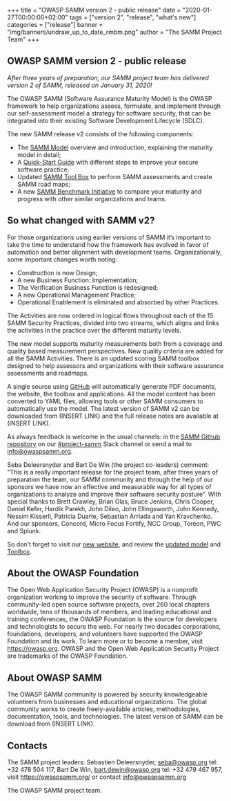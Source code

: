 +++
title = "OWASP SAMM version 2 - public release"
date = "2020-01-27T00:00:00+02:00"
tags = ["version 2", "release", "what's new"]
categories = ["release"]
banner = "img/banners/undraw_up_to_date_rmbm.png"
author = "The SAMM Project Team"
+++

## OWASP SAMM version 2 - public release

*After three years of preparation, our SAMM project team has delivered version 2 of SAMM, released on January 31, 2020!*

The OWASP SAMM (Software Assurance Maturity Model) is the OWASP framework to help organizations assess, formulate, and implement through our self-assessment model a strategy for software security, that can be integrated into their existing Software Development Lifecycle (SDLC).

The new SAMM release v2 consists of the following components:

* The [SAMM Model](https://owaspsamm.org/model/) overview and introduction, explaining the maturity model in detail;
* A [Quick-Start Guide](https://owaspsamm.org/quick-start-guide/) with different steps to improve your secure software practice;
* Updated [SAMM Tool Box](https://owaspsamm.org/assessment/) to perform SAMM assessments and create SAMM road maps;
* A new [SAMM Benchmark Initiative](https://owaspsamm.org/benchmarking/) to compare your maturity and progress with other similar organizations and teams.

## So what changed with SAMM v2?

For those organizations using earlier versions of SAMM it’s important to take the time to understand how the framework has evolved in favor of automation and better alignment with development teams.
Organizationally, some important changes worth noting:

* Construction is now Design;
* A new Business Function: Implementation;
* The Verification Business Function is redesigned;
* A new Operational Management Practice;
* Operational Enablement is eliminated and absorbed by other Practices.

The Activities are now ordered in logical flows throughout each of the 15 SAMM Security Practices, divided into two streams, which aligns and links the activities in the practice over the different maturity levels.

The new model supports maturity measurements both from a coverage and quality based measurement perspectives. New quality criteria are added for all the SAMM Activities. There is an updated scoring SAMM toolbox designed to help assessors and organizations with their software assurance assessments and roadmaps.

A single source using [GitHub](https://github.com/OWASP/samm) will automatically generate PDF documents, the website, the toolbox and applications. All the model content has been converted to YAML files, allowing tools or other SAMM consumers to automatically use the model. The latest version of SAMM v2 can be downloaded from (INSERT LINK) and the full release notes are available at (INSERT LINK).

As always feedback is welcome in the usual channels: in the [SAMM Github repository](https://github.com/OWASP/samm/issues) on our [#project-samm](https://owasp.slack.com/messages/C0VF1EJGH) Slack channel  or send a mail to [info@owaspsamm.org](mailto:info@owaspsamm.org).

Seba Deleersnyder and Bart De Win (the project co-leaders) comment: “This is a really important release for the project team, after three years of preparation the team, our SAMM community and through the help of our sponsors we have now an effective and measurable way for all types of organizations to analyze and improve their software security posture”. With special thanks to Brett Crawley, Brian Glas, Bruce Jenkins, Chris Cooper, Daniel Kefer, Hardik Parekh, John Dileo, John Ellingsworth, John Kennedy, Nessim Kisserli, Patricia Duarte, Sebastian Arriada and Yan Kravchenko. And our sponsors, Concord, Micro Focus Fortify, NCC Group, Toreon, PWC and Splunk.

So don’t forget to visit our [new website](https://owaspsamm.org/), and review the [updated model](https://owaspsamm.org/model/) and [Toolbox](https://owaspsamm.org/assessment/).

## About the OWASP Foundation
The Open Web Application Security Project (OWASP) is a nonprofit organization working to improve the security of software. Through community-led open source software projects, over 260 local chapters worldwide, tens of thousands of members, and leading educational and training conferences, the OWASP Foundation is the source for developers and technologists to secure the web. For nearly two decades corporations, foundations, developers, and volunteers have supported the OWASP Foundation and its work. To learn more or to become a member, visit https://owasp.org. OWASP and the Open Web Application Security Project are trademarks of the OWASP Foundation.

## About OWASP SAMM
The OWASP SAMM community is powered by security knowledgeable volunteers from businesses and educational organizations. The global community works to create freely-available articles, methodologies, documentation, tools, and technologies. The latest version of SAMM can be download from (INSERT LINK).

## Contacts
The SAMM project leaders: Sebastien Deleersnyder, [seba@owasp.org](mailto:seba@owasp.org) tel: +32 478 504 117, Bart De Win, [bart.dewin@owasp.org](mailto:bart.dewin@owasp.org ) tel: +32 479 467 957, visit https://owaspsamm.org/ or contact [info@owaspsamm.org](mailto:info@owaspsamm.org)



The OWASP SAMM project team.
